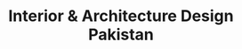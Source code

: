 ---
title: "Interior & Architecture Design Pakistan"
url: /karachi/interior-and-architecture-design-pakistan/
shop: interior decoration
---
